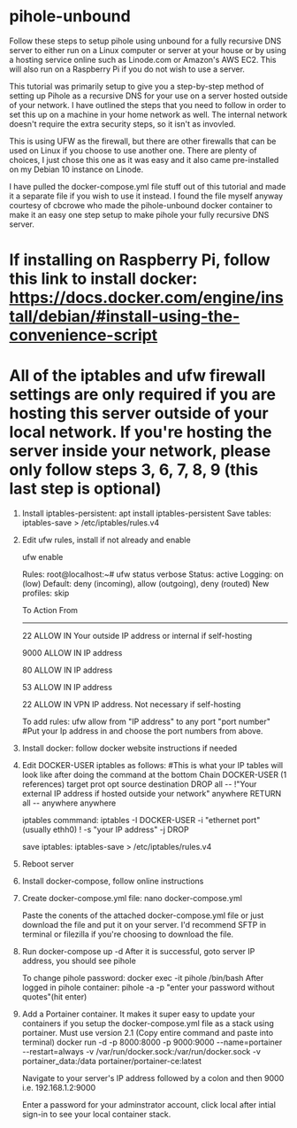 # pihole-unbound
Follow these steps to setup pihole using unbound for a fully recursive DNS server to either run on a Linux computer or server at your house or by using a hosting service online such as Linode.com or Amazon's AWS EC2. This will also run on a Raspberry Pi if you do not wish to use a server. 

This tutorial was primarily setup to give you a step-by-step method of setting up Pihole as a recursive DNS for your use on a server hosted outside of your network. I have outlined the steps that you need to follow in order to set this up on a machine in your home network as well. The internal network doesn't require the extra security steps, so it isn't as invovled. 

This is using UFW as the firewall, but there are other firewalls that can be used on Linux if you choose to use another one. There are plenty of choices, I just chose this one as it was easy and it also came pre-installed on my Debian 10 instance on Linode. 

I have pulled the docker-compose.yml file stuff out of this tutorial and made it a separate file if you wish to use it instead. I found the file myself anyway courtesy of cbcrowe who made the pihole-unbound docker container to make it an easy one step setup to make pihole your fully recursive DNS server. 
# If installing on Raspberry Pi, follow this link to install docker:  https://docs.docker.com/engine/install/debian/#install-using-the-convenience-script

# All of the iptables and ufw firewall settings are only required if you are hosting this server outside of your local network. If you're hosting the server inside your network, please only follow steps 3, 6, 7, 8, 9 (this last step is optional)

1. Install iptables-persistent:	apt install iptables-persistent
   Save tables: iptables-save > /etc/iptables/rules.v4

2. Edit ufw rules, install if not already and enable 

   ufw enable
   
   Rules:
   root@localhost:~# ufw status verbose
   Status: active
   Logging: on (low)
   Default: deny (incoming), allow (outgoing), deny (routed)
   New profiles: skip

   To                         Action      From
   --                         ------      ----
   22                         ALLOW IN    Your outside IP address or internal if self-hosting
   
   9000                       ALLOW IN    IP address
   
   80                         ALLOW IN    IP address
   
   53                         ALLOW IN    IP address
   
   22                         ALLOW IN    VPN IP address. Not necessary if self-hosting
   

   To add rules: ufw allow from "IP address" to any port "port number"
   #Put your Ip address in and choose the port numbers from above.

3. Install docker: follow docker website instructions if needed

4. Edit DOCKER-USER iptables as follows:
   #This is what your IP tables will look like after doing the command at the bottom
   Chain DOCKER-USER (1 references)
   target     prot opt source               destination
   DROP       all  -- !"Your external IP address if hosted outside your network"  anywhere
   RETURN     all  --  anywhere             anywhere

   iptables commmand: 
   iptables -I DOCKER-USER -i "ethernet port"(usually ethh0) ! -s "your IP address" -j DROP

   save iptables:
   iptables-save > /etc/iptables/rules.v4

5. Reboot server

6. Install docker-compose, follow online instructions

7. Create docker-compose.yml file:
   nano docker-compose.yml

   Paste the conents of the attached docker-compose.yml file or just download the file and put it on your server. I'd recommend SFTP in terminal or filezilla if you're choosing to download the file. 


8. Run docker-compose up -d
   After it is successful, goto server IP address, you should see pihole

   To change pihole password:
   docker exec -it pihole /bin/bash
   After logged in pihole container:
   pihole -a -p "enter your password without quotes"(hit enter)

9. Add a Portainer container. It makes it super easy to update your containers if you setup the docker-compose.yml file as a stack using portainer. Must use version 2.1 
   (Copy entire command and paste into terminal)
   docker run -d -p 8000:8000 -p 9000:9000 --name=portainer --restart=always -v /var/run/docker.sock:/var/run/docker.sock -v portainer_data:/data portainer/portainer-ce:latest

   Navigate to your server's IP address followed by a colon and then 9000
   i.e. 192.168.1.2:9000

   Enter a password for your adminstrator account, click local after intial sign-in to see your local container stack. 
